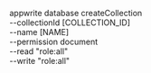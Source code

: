 appwrite database createCollection \
        --collectionId [COLLECTION_ID] \
        --name [NAME] \
        --permission document \
        --read "role:all" \
        --write "role:all"
